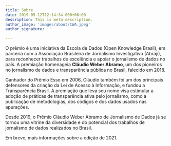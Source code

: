 ```yaml
---
title: Sobre
date: 2019-05-12T12:14:34.000+06:00
description: This is meta description.
author_image: 'images/about/CWA.jpeg'
author_signature: ''

---
```



O prêmio é uma iniciativa da Escola de Dados (Open Knowledge Brasil), em parceria com a Associação Brasileira de Jornalismo Investigativo (Abraji), para reconhecer trabalhos de excelência e apoiar o jornalismo de dados no país. A premiação homenageia **Cláudio Weber Abramo**, um dos pioneiros no jornalismo de dados e transparência pública no Brasil, falecido em 2018.

Ganhador do Prêmio Esso em 2006,  Cláudio também foi um dos principais defensores da criação da Lei de Acesso à Informação, e fundou a Transparência Brasil. A premiação que leva seu nome visa estimular a adoção de práticas de transparência ativa pelo jornalismo, como a publicação de metodologias, dos códigos e dos dados usados nas apurações.

Desde 2019, o Prêmio Cláudio Weber Abramo de Jornalismo de Dados já se tornou uma vitrine da diversidade e do potencial dos trabalhos de jornalismo de dados realizados no Brasil.

Em breve, mais informações sobre a edição de 2021.